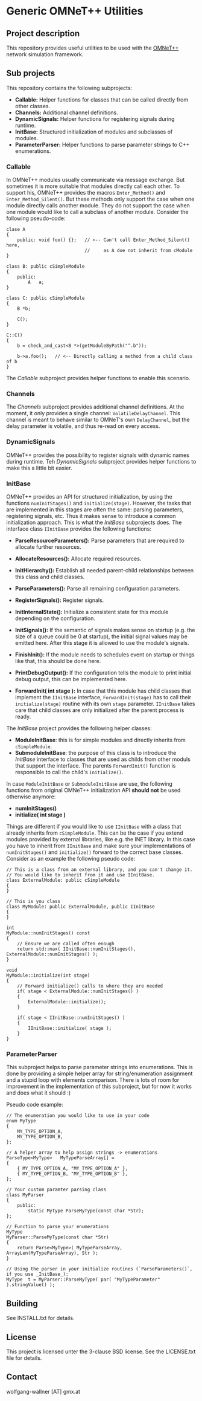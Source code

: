 
Generic OMNeT++ Utilities
===============================


Project description
-------------------------------

This repository provides useful utilities to be used with the [OMNeT++][1] network simulation framework.

[1]: https://omnetpp.org/

## Sub projects

This repository contains the following subprojects:

* __Callable:__ Helper functions for classes that can be called directly from other classes.
* __Channels:__ Additional channel definitions.
* __DynamicSignals:__ Helper functions for registering signals during runtime.
* __InitBase:__ Structured initialization of modules and subclasses of modules.
* __ParameterParser:__ Helper functions to parse parameter strings to C++ enumerations.

### Callable

In OMNeT++ modules usually communicate via message exchange.
But sometimes it is more suitable that modules directly call each other.
To support his, OMNeT++ provides the macros `Enter_Method()` and `Enter_Method_Silent()`.
But these methods only support the case when one module directly calls another module.
They do not support the case when one module would like to call a subclass of another module.
Consider the following pseudo-code:

    clase A
    {
        public: void foo() {};   // <-- Can't call Enter_Method_Silent() here,
                                 //     as A doe not inherit from cModule
    }

    class B: public cSimpleModule
    {
        public:
            A   a;
    }

    class C: public cSimpleModule
    {
        B *b;

        C();
    }

    C::C()
    {
        b = check_and_cast<B *>(getModuleByPath("^.b"));

        b->a.foo();   // <-- Directly calling a method from a child class of b
    }

The _Callable_ subproject provides helper functions to enable this scenario.

### Channels

The _Channels_ subproject provides additional channel definitions.
At the moment, it only provides a single channel: `VolatileDelayChannel`.
This channel is meant to behave similar to OMNeT's own `DelayChannel`, but
the delay parameter is volatile, and thus re-read on every access.

### DynamicSignals

OMNeT++ provides the possibility to register signals with dynamic names during runtime.
Teh _DynamicSignals_ subproject provides helper functions to make this a little bit easier.

### InitBase

OMNeT++ provides an API for structured initialization, by using the functions `numInitStages()` and `initialize(stage)`.
However, the tasks that are implemented in this stages are often the same: parsing parameters, registering signals, etc.
Thus it makes sense to introduce a common initialization approach.
This is what the _InitBase_ subprojects does.
The interface class `IInitBase` provides the following functions:

* __ParseResourceParameters():__ Parse parameters that are required to allocate further resources.
* __AllocateResources():__ Allocate required resources.
* __InitHierarchy():__ Establish all needed parent-child relationships between this class and child classes.
* __ParseParameters():__ Parse all remaining configuration parameters.
* __RegisterSignals():__ Register signals.
* __InitInternalState():__ Initialize a consistent state for this module depending on the configuration.
* __InitSignals():__ If the semantic of signals makes sense on startup (e.g. the size of a queue could be 0 at startup), the initial signal values may be emitted here. After this stage it is allowed to use the module's signals.
* __FinishInit():__ If the module needs to schedules event on startup or things like that, this should be done here.
* __PrintDebugOutput():__ If the configuration tells the module to print initial debug output, this can be implemented here.

* __ForwardInit( int stage ):__ In case that this module has child classes that implement the `IInitBase` interface, `ForwardInit(stage)` has to call their `initialize(stage)` routine with its own `stage` parameter. `IInitBase` takes care that child classes are only initialized after the parent process is ready.

The _InitBase_ project provides the following helper classes:

* __ModuleInitBase__: this is for simple modules and directly inherits from `cSimpleModule`.
* __SubmoduleInitBase__: the purpose of this class is to introduce the _InitBase_ interface to classes that are used as childs from other moduls that support the interface. The parents `ForwardInit()` function is responsible to call the child's `initialize()`.

In case `ModuleInitBase` or `SubmoduleInitBase` are use, the following functions from original OMNeT++ initialization API __should not__ be used otherwise anymore:

* __numInitStages()__
* __initialize( int stage )__

Things are different if you would like to use `IInitBase` with a class that already inherits from `cSimpleModule`.
This can be the case if you extend modules provided by external libraries, like e.g. the INET library.
In this case you have to inherit from `IInitBase` and make sure your implementations of `numInitStages()` and `initialize()` forward to the correct base classes.
Consider as an example the following pseudo code:

    // This is a class from an external library, and you can't change it.
    // You would like to inherit from it and use IInitBase.
    class ExternalModule: public cSimpleModule
    {
    }

    // This is you class
    class MyModule: public ExternalModule, public IInitBase
    {
    }

    int
    MyModule::numInitStages() const
    {
        // Ensure we are called often enough
        return std::max( IInitBase::numInitStages(), ExternalModule::numInitStages() );
    }

    void
    MyModule::initialize(int stage)
    {
        // Forward initialize() calls to where they are needed
        if( stage < ExternalModule::numInitStages() )
        {
            ExternalModule::initialize();
        }

        if( stage < IInitBase::numInitStages() )
        {
            IInitBase::initialize( stage );
        }
    }

### ParameterParser

This subproject helps to parse parameter strings into enumerations.
This is done by providing a simple helper array for string/enumeration assignment and a stupid loop with elements comparison.
There is lots of room for improvement in the implementation of this subproject, but for now it works and does what it should :)

Pseudo code example:

    // The enumeration you would like to use in your code
    enum MyType
    {
        MY_TYPE_OPTION_A,
        MY_TYPE_OPTION_B,
    };

    // A helper array to help assign strings -> enumerations
    ParseType<MyType>   MyTypeParseArray[] =
    {
        { MY_TYPE_OPTION_A, "MY_TYPE_OPTION_A" },
        { MY_TYPE_OPTION_B, "MY_TYPE_OPTION_B" },
    };

    // Your custom paramter parsing class
    class MyParser
    {
        public:
            static MyType ParseMyType(const char *Str);
    };

    // Function to parse your enumerations
    MyType
    MyParser::ParseMyType(const char *Str)
    {
        return Parse<MyType>( MyTypeParseArray, ArrayLen(MyTypeParseArray), Str );
    }

    // Using the parser in your initialize routines (`ParseParameters()`, if you use _InitBase_):
    MyType  t = MyParser::ParseMyType( par( "MyTypeParameter" ).stringValue() );

Building
---------------------

See INSTALL.txt for details.

License
---------------------

This project is licensed unter the 3-clause BSD license. See the LICENSE.txt file for details.

Contact
---------------------

wolfgang-wallner [AT] gmx.at
